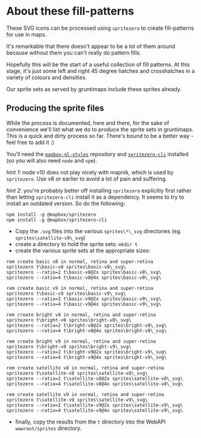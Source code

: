 # About these fill-patterns

These SVG icons can be processed using `spritezero` to create fill-patterns for use in maps.

It's remarkable that there doesn't appear to be a lot of them around because without them you can't really do pattern fills.

Hopefully this will be the start of a useful collection of fill patterns. At this stage, it's just some left and right 45 degree hatches and crosshatches in a variety of colours and densities.

Our sprite sets as served by gruntimaps include these sprites already.

## Producing the sprite files

While the process is documented, here and there, for the sake of convenience we'll list what we do to produce the sprite sets in gruntimaps. This is a quick and dirty process so far. There's bound to be a better way - feel free to add it :)

You'll need the [`mapbox-gl-styles`](https://github.com/mapbox/mapbox-gl-styles) repository and [`spritezero-cli`](https://github.com/mapbox/spritezero-cli) installed (so you will also need `node` and `npm`).

_hint 1_: node v10 does not play nicely with mapnik, which is used by `spritezero`. Use v8 or earlier to avoid a lot of pain and suffering.

_hint 2_: you're probably better off installing `spritezero` explicitly first rather than letting `spritezero-cli` install it as a dependency. It seems to try to install an outdated version. So do the following:

```
npm install -g @mapbox/spritezero
npm install -g @mapbox/spritezero-cli
```

- Copy the `.svg` files into the various `sprites\*\_svg` directories (eg. `sprites\satellite-v9\_svg`)
- create a directory to hold the sprite sets: `mkdir t`
- create the various sprite sets at the appropriate sizes:

```batch
rem create basic v8 in normal, retina and super-retina
spritezero t\basic-v8 sprites\basic-v8\_svg\
spritezero --ratio=2 t\basic-v8@2x sprites\basic-v8\_svg\
spritezero --ratio=4 t\basic-v8@4x sprites\basic-v8\_svg\

rem create basic v9 in normal, retina and super-retina
spritezero t\basic-v9 sprites\basic-v9\_svg\
spritezero --ratio=2 t\basic-v9@2x sprites\basic-v9\_svg\
spritezero --ratio=4 t\basic-v9@4x sprites\basic-v9\_svg\

rem create bright v8 in normal, retina and super-retina
spritezero t\bright-v8 sprites\bright-v8\_svg\
spritezero --ratio=2 t\bright-v8@2x sprites\bright-v8\_svg\
spritezero --ratio=4 t\bright-v8@4x sprites\bright-v8\_svg\

rem create bright v9 in normal, retina and super-retina
spritezero t\bright-v9 sprites\bright-v9\_svg\
spritezero --ratio=2 t\bright-v9@2x sprites\bright-v9\_svg\
spritezero --ratio=4 t\bright-v9@4x sprites\bright-v9\_svg\

rem create satellite v8 in normal, retina and super-retina
spritezero t\satellite-v8 sprites\satellite-v8\_svg\
spritezero --ratio=2 t\satellite-v8@2x sprites\satellite-v8\_svg\
spritezero --ratio=4 t\satellite-v8@4x sprites\satellite-v8\_svg\

rem create satellite v9 in normal, retina and super-retina
spritezero t\satellite-v9 sprites\satellite-v9\_svg\
spritezero --ratio=2 t\satellite-v9@2x sprites\satellite-v9\_svg\
spritezero --ratio=4 t\satellite-v9@4x sprites\satellite-v9\_svg\
```

- finally, copy the results from the `t` directory into the WebAPI `wwwroot/sprites` directory.

